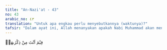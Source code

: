 ```yaml
---
title: "An-Nazi'at - 43"
no: 43
arabic_no: ٤٣
translation: "Untuk apa engkau perlu menyebutkannya (waktunya)?"
tafsir: "Dalam ayat ini, Allah menanyakan apakah Nabi Muhammad akan menyebutkan waktu Kiamat itu? Padahal tugasnya hanya sekadar memberi peringatan sehingga tidak ada kewenangan untuk menyebutkan tentang kedatangan hari kebangkitan. Waktu datangnya hari Kiamat tetap merupakan rahasia Allah. Nabi sendiri tidak mengetahui tentang waktu kedatangannya, sebagaimana difirmankan Allah dalam Al-Qur'an:\n\nKewajibanmu tidak lain hanyalah menyampaikan (risalah). (asy-Syura/42: 48)\n\nDalam sebuah hadis yang diriwayatkan oleh 'Umar bin al-Khaththab, ketika Nabi ditanya tentang kapan datangnya hari Kiamat, beliau menjawab:\n\nOrang yang ditanya tidaklah lebih mengetahui daripada orang yang bertanya. (Riwayat Muslim dari 'Umar bin al-Khaththab)\n\nAllah tetap merahasiakan waktu datangnya hari Kiamat mempunyai hikmah yang besar, yaitu supaya manusia selalu mempersiapkan diri setiap saat dengan banyak-banyak berbuat kebaikan dan selalu menghindari perbuatan jahat."
---
```

فِيْمَ اَنْتَ مِنْ ذِكْرٰىهَاۗ